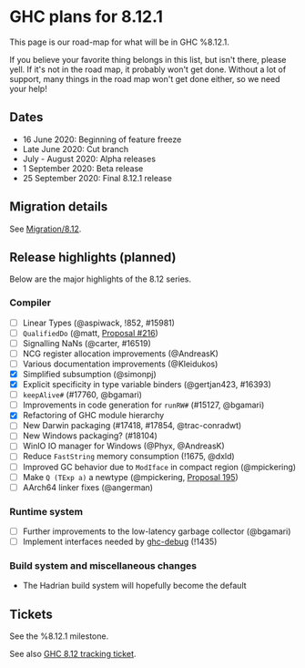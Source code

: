 # GHC plans for 8.12.1

This page is our road-map for what will be in GHC %8.12.1.

If you believe your favorite thing belongs in this list, but isn't there, please yell.  If it's not in the road map, it probably won't get done.  Without a lot of support, many things in the road map won't get done either, so we need your help!

## Dates

* 16 June 2020: Beginning of feature freeze
* Late June 2020: Cut branch
* July - August 2020: Alpha releases
* 1 September 2020: Beta release
* 25 September 2020: Final 8.12.1 release


## Migration details

See [Migration/8.12](/migration/8.12).

## Release highlights (planned)

Below are the major highlights of the 8.12 series.

### Compiler

* [ ] Linear Types (@aspiwack, !852, #15981) 
* [ ] `QualifiedDo` (@matt, [Proposal #216](https://github.com/ghc-proposals/ghc-proposals/pull/216))
* [ ] Signalling NaNs (@carter, #16519)
* [ ] NCG register allocation improvements (@AndreasK)
* [ ] Various documentation improvements (@Kleidukos)
* [x] Simplified subsumption (@simonpj)
* [x] Explicit specificity in type variable binders (@gertjan423, #16393)
* [ ] `keepAlive#` (#17760, @bgamari)
* [ ] Improvements in code generation for `runRW#` (#15127, @bgamari)
* [x] Refactoring of GHC module hierarchy
* [ ] New Darwin packaging (#17418, #17854, @trac-conradwt)
* [ ] New Windows packaging? (#18104)
* [ ] WinIO IO manager for Windows (@Phyx, @AndreasK)
* [ ] Reduce `FastString` memory consumption (!1675, @dxld)
* [ ] Improved GC behavior due to `ModIface` in compact region (@mpickering)
* [ ] Make `Q (TExp a)` a newtype (@mpickering, [Proposal 195](https://github.com/ghc-proposals/ghc-proposals/pull/216))
* [ ] AArch64 linker fixes (@angerman)

### Runtime system

 - [ ] Further improvements to the low-latency garbage collector (@bgamari)
 - [ ] Implement interfaces needed by [ghc-debug](https://github.com/bgamari/ghc-debug) (!1435)

### Build system and miscellaneous changes

- The Hadrian build system will hopefully become the default

## Tickets

See the %8.12.1 milestone.

See also [GHC 8.12 tracking ticket](https://gitlab.haskell.org/ghc/ghc/issues/18216).
